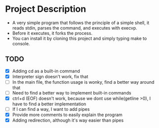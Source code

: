 # Project Description

 - A very simple program that follows the principle of a simple shell, it reads stdin, parses the command, and executes with execvp.
 - Before it executes, it forks the process.
 - You can install it by cloning this project and simply typing make to console.

## TODO

- [x] Adding cd as a built-in command 
- [x] Interpreter sign doesn't work, fix that
- [ ] In the main file, the function usage is wonky, find a better way around that
- [ ] Need to find a better way to implement built-in commands
- [x] ctrl+d (EOF) doesn't work, because we dont use while(getline >0), I have to find a better implementation
- [ ] If I can find a way, I want to add pipes
- [x] Provide more comments to easily explain the program
- [x] Adding redirection, although it's way easier than pipes
